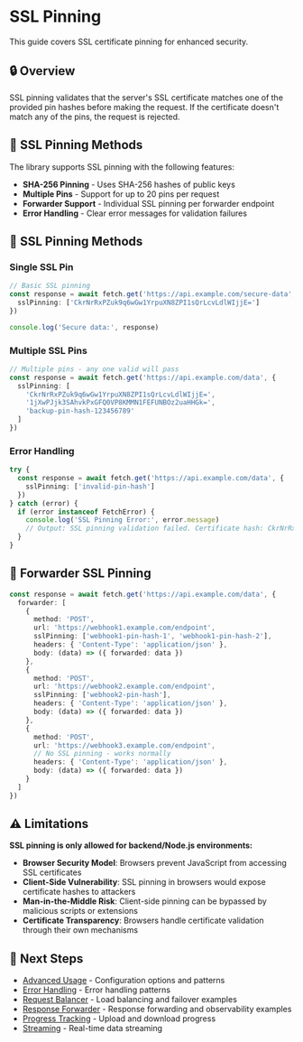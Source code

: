 # SSL Pinning

This guide covers SSL certificate pinning for enhanced security.

## 🔒 Overview

SSL pinning validates that the server's SSL certificate matches one of the provided pin hashes before making the request. If the certificate doesn't match any of the pins, the request is rejected.

## 🔑 SSL Pinning Methods

The library supports SSL pinning with the following features:
- **SHA-256 Pinning** - Uses SHA-256 hashes of public keys
- **Multiple Pins** - Support for up to 20 pins per request
- **Forwarder Support** - Individual SSL pinning per forwarder endpoint
- **Error Handling** - Clear error messages for validation failures

## 🔗 SSL Pinning Methods

### Single SSL Pin

```typescript
// Basic SSL pinning
const response = await fetch.get('https://api.example.com/secure-data', {
  sslPinning: ['CkrNrRxPZuk9q6wGw1YrpuXN8ZPI1sQrLcvLdlWIjjE=']
})

console.log('Secure data:', response)
```

### Multiple SSL Pins

```typescript
// Multiple pins - any one valid will pass
const response = await fetch.get('https://api.example.com/data', {
  sslPinning: [
    'CkrNrRxPZuk9q6wGw1YrpuXN8ZPI1sQrLcvLdlWIjjE=',
    '1jXwPJjk3SAhvkPxGFQ0VP8KMMN1FEFUNBOz2uaHHGk=',
    'backup-pin-hash-123456789'
  ]
})
```

### Error Handling

```typescript
try {
  const response = await fetch.get('https://api.example.com/data', {
    sslPinning: ['invalid-pin-hash']
  })
} catch (error) {
  if (error instanceof FetchError) {
    console.log('SSL Pinning Error:', error.message)
    // Output: SSL pinning validation failed. Certificate hash: CkrNrRxPZuk9q6wGw1YrpuXN8ZPI1sQrLcvLdlWIjjE=, Expected pins: invalid-pin-hash
  }
}
```

## 🔄 Forwarder SSL Pinning

```typescript
const response = await fetch.get('https://api.example.com/data', {
  forwarder: [
    {
      method: 'POST',
      url: 'https://webhook1.example.com/endpoint',
      sslPinning: ['webhook1-pin-hash-1', 'webhook1-pin-hash-2'],
      headers: { 'Content-Type': 'application/json' },
      body: (data) => ({ forwarded: data })
    },
    {
      method: 'POST',
      url: 'https://webhook2.example.com/endpoint',
      sslPinning: ['webhook2-pin-hash'],
      headers: { 'Content-Type': 'application/json' },
      body: (data) => ({ forwarded: data })
    },
    {
      method: 'POST',
      url: 'https://webhook3.example.com/endpoint',
      // No SSL pinning - works normally
      headers: { 'Content-Type': 'application/json' },
      body: (data) => ({ forwarded: data })
    }
  ]
})
```

## ⚠️ Limitations

**SSL pinning is only allowed for backend/Node.js environments:**

- **Browser Security Model**: Browsers prevent JavaScript from accessing SSL certificates
- **Client-Side Vulnerability**: SSL pinning in browsers would expose certificate hashes to attackers
- **Man-in-the-Middle Risk**: Client-side pinning can be bypassed by malicious scripts or extensions
- **Certificate Transparency**: Browsers handle certificate validation through their own mechanisms

## 🚀 Next Steps

- [Advanced Usage](./advanced-usage.md) - Configuration options and patterns
- [Error Handling](./error-handling.md) - Error handling patterns
- [Request Balancer](./request-balancer.md) - Load balancing and failover examples
- [Response Forwarder](./response-forwarder.md) - Response forwarding and observability examples
- [Progress Tracking](./progress-tracking.md) - Upload and download progress
- [Streaming](./streaming.md) - Real-time data streaming